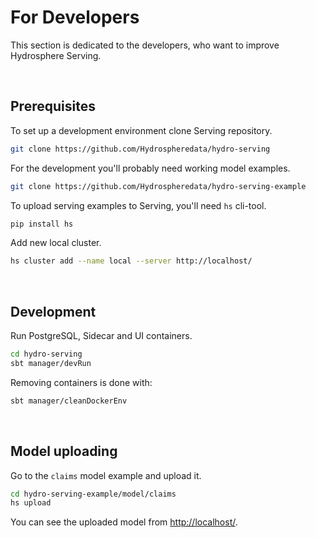 # For Developers

This section is dedicated to the developers, who want to improve Hydrosphere Serving. 

<br>

## Prerequisites

To set up a development environment clone Serving repository.

```sh
git clone https://github.com/Hydrospheredata/hydro-serving
```

For the development you'll probably need working model examples.

```sh
git clone https://github.com/Hydrospheredata/hydro-serving-example 
```

To upload serving examples to Serving, you'll need `hs` cli-tool. 

```sh
pip install hs
```

Add new local cluster.

```sh
hs cluster add --name local --server http://localhost/
```

<br>

## Development

Run PostgreSQL, Sidecar and UI containers.

```sh
cd hydro-serving
sbt manager/devRun
```

Removing containers is done with: 

```sh
sbt manager/cleanDockerEnv
```

<br>

## Model uploading 

Go to the `claims` model example and upload it.

```sh 
cd hydro-serving-example/model/claims
hs upload
```

You can see the uploaded model from [http://localhost/](http://localhost/). 